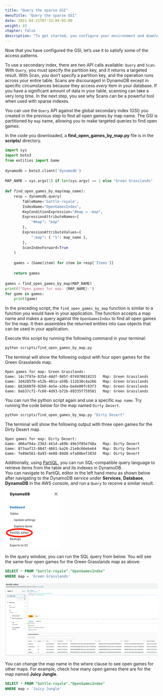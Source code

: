 ```yaml
---
title: "Query the sparse GSI"
menuTitle: "Query the sparse GSI"
date: 2021-04-21T07:33:04-05:00
weight: 43
chapter: false
description: "To get started, you configure your environment and download code that you use during the lab."
---
```


Now that you have configured the GSI, let’s use it to satisfy some of the access patterns.

To use a secondary index, there are two API calls available: `Query` and `Scan`. With `Query`, you must specify the partition key, and it returns a targeted result. With Scan, you don’t specify a partition key, and the operation runs across your entire table. Scans are discouraged in DynamoDB except in specific circumstances because they access *every* item in your database. If you have a significant amount of data in your table, scanning can take a very long time. In the next step, you see why Scans can be a powerful tool when used with sparse indexes.

You can use the `Query` API against the global secondary index (GSI) you created in the previous step to find all open games by map name. The GSI is partitioned by `map` name, allowing you to make targeted queries to find open games.

In the code you downloaded, a **find_open_games_by_map.py** file is in the **scripts/** directory.

```python
import sys
import boto3
from entities import Game

dynamodb = boto3.client('dynamodb')

MAP_NAME = sys.argv[1] if len(sys.argv) == 2 else "Green Grasslands"

def find_open_games_by_map(map_name):
    resp = dynamodb.query(
        TableName='battle-royale',
        IndexName="OpenGamesIndex",
        KeyConditionExpression="#map = :map",
        ExpressionAttributeNames={
            "#map": "map"
        },
        ExpressionAttributeValues={
            ":map": { "S": map_name },
        },
        ScanIndexForward=True
    )

    games = [Game(item) for item in resp['Items']]

    return games

games = find_open_games_by_map(MAP_NAME)
print(f"Open games for map: {MAP_NAME}:")
for game in games:
    print(game)
```

In the preceding script, the `find_open_games_by_map` function is similar to a function you would have in your application. The function accepts a map name and makes a query against the `OpenGamesIndex` to find all open games for the map. It then assembles the returned entities into `Game` objects that can be used in your application.

Execute this script by running the following command in your terminal:

```sh
python scripts/find_open_games_by_map.py
```

The terminal will show the following output with four open games for the Green Grasslands map.

```text
Open games for map: Green Grasslands:
Game: 14c7f97e-8354-4ddf-985f-074970818215   Map: Green Grasslands
Game: 3d4285f0-e52b-401a-a59b-112b38c4a26b   Map: Green Grasslands
Game: 683680f0-02b0-4e5e-a36a-be4e00fc93f3   Map: Green Grasslands
Game: 0ab37cf1-fc60-4d93-b72b-89335f759581   Map: Green Grasslands
```

You can run the python script again and use a specific `map name`. Try running the code below for the map named `Dirty Desert`.

```sh
python scripts/find_open_games_by_map.py "Dirty Desert"
```

The terminal will show the following output with three open games for the Dirty Desert map.

```text
Open games for map: Dirty Desert:
Game: d06af94a-2363-441d-a69b-49e3f85e748a   Map: Dirty Desert
Game: 873aaf13-0847-4661-ba26-21e0c66ebe64   Map: Dirty Desert
Game: fe89e561-8a93-4e08-84d8-efa88bef383d   Map: Dirty Desert
```

Additionally, using [PartiQL](https://docs.aws.amazon.com/amazondynamodb/latest/developerguide/ql-reference.html), you can run SQL-compatible query language to retrieve items from the table and its indexes in DynamoDB.  
You can navigate to PartiQL editor in the left hand menu as shown below after navigating to the DynamoDB service under **Services**, **Database**, **DynamoDB** in the AWS console, and run a `Query` to receive a similar result.

![AWS Console DynamoDB PartiQL editor](/static/images/game-player-data/open-games/aws-console-menu-partiql-editor.png)

In the query window, you can run the SQL query from below. You will see the same four open games for the Green Grasslands map as above:

```sql
SELECT * FROM "battle-royale"."OpenGamesIndex"
WHERE map = 'Green Grasslands'
```

![DynamoDB PartiQL editor query open games for Green Grasslands map](/static/images/game-player-data/open-games/aws-console-dynamodb-partiql-editor-opengamesindex-query.png)

You can change the map name in the where clause to see open games for other maps. For example, check how many open games there are for the map named **Juicy Jungle**.

```sql
SELECT * FROM "battle-royale"."OpenGamesIndex"
WHERE map = 'Juicy Jungle'
```